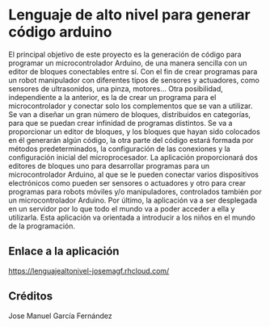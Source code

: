# Lenguaje de alto nivel para generar código arduino

El principal objetivo de este proyecto es la generación de código para programar un microcontrolador Arduino, de una manera sencilla con un editor de bloques conectables entre sí.  Con el fin de crear programas para un robot manipulador con diferentes tipos de sensores y actuadores, como sensores de ultrasonidos, una pinza, motores…  Otra posibilidad, independiente a la anterior, es la de crear un programa para el microcontrolador y conectar solo los complementos que se van a utilizar. 
Se van a diseñar un gran número de bloques, distribuidos en categorías, para que se puedan crear infinidad de programas distintos.  Se va a proporcionar un editor de bloques, y los bloques que hayan sido colocados en él generarán algún código, la otra parte del código estará formada por métodos predeterminados, la configuración de las conexiones y la configuración inicial del microprocesador. 
La aplicación proporcionará dos editores de bloques uno para desarrollar programas para un microcontrolador Arduino, al que se le pueden conectar varios dispositivos electrónicos como pueden ser sensores o actuadores y otro para crear programas para robots móviles y/o manipuladores, controlados también por un microcontrolador Arduino.
Por último, la aplicación va a ser desplegada en un servidor por lo que todo el mundo va a poder acceder a ella y utilizarla.  Esta aplicación va orientada a introducir a los niños en el mundo de la programación. 

<h2>Enlace a la aplicación</h2>

https://lenguajealtonivel-josemagf.rhcloud.com/

<h2>Créditos</h2>

Jose Manuel García Fernández
